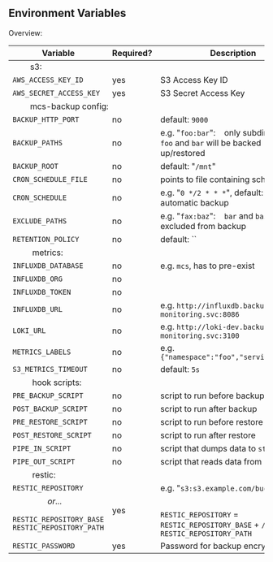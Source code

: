 ## Environment Variables

Overview:
<table>
    <thead>
        <tr>
            <th>Variable</th>
            <th>Required?</th>
            <th>Description</th>
        </tr>
    </thead>
    <tbody>
        <tr>
            <td colspan="3">&nbsp;&nbsp;&nbsp;&nbsp;&nbsp;&nbsp;&nbsp;&nbsp;s3:</td>
        </tr>
        <tr>
            <td><code>AWS_ACCESS_KEY_ID</code></td>
            <td>yes</td>
            <td>S3 Access Key ID</td>
        </tr>
        <tr>
            <td><code>AWS_SECRET_ACCESS_KEY</code></td>
            <td>yes</td>
            <td>S3 Secret Access Key</td>
        </tr>
        <tr>
            <td colspan="3">&nbsp;&nbsp;&nbsp;&nbsp;&nbsp;&nbsp;&nbsp;&nbsp;mcs-backup config:</td>
        </tr>
        <tr>
            <td><code>BACKUP_HTTP_PORT</code></td>
            <td>no</td>
            <td>default: <code>9000</code></td>
        </tr>
        <tr>
            <td><code>BACKUP_PATHS</code></td>
            <td>no</td>
            <td>e.g. "<code>foo:bar</code>":&nbsp;&nbsp;&nbsp;&nbsp;only subdirectories <code>foo</code> and
                <code>bar</code> will be backed up/restored
            </td>
        </tr>
        <tr>
            <td><code>BACKUP_ROOT</code></td>
            <td>no</td>
            <td>default: "<code>/mnt</code>"</td>
        </tr>
        <tr>
            <td><code>CRON_SCHEDULE_FILE</code></td>
            <td>no</td>
            <td>points to file containing schedule</td>
        </tr>
        <tr>
            <td><code>CRON_SCHEDULE</code></td>
            <td>no</td>
            <td>e.g. "<code>0 */2 * * *</code>", default: no automatic backup</td>
        </tr>
        <tr>
            <td><code>EXCLUDE_PATHS</code></td>
            <td>no</td>
            <td>e.g. "<code>fax:baz</code>":&nbsp;&nbsp;&nbsp;&nbsp;<code>bar</code> and
                <code>baz</code> will be excluded from backup
            </td>
        </tr>
        <tr>
            <td><code>RETENTION_POLICY</code></td>
            <td>no</td>
            <td>default: ``</td>
        </tr>
        <tr>
            <td colspan="3">
                &nbsp;&nbsp;&nbsp;&nbsp;&nbsp;&nbsp;&nbsp;&nbsp;
                metrics:</td>
        </tr>
        <tr>
            <td><code>INFLUXDB_DATABASE</code></td>
            <td>no</td>
            <td>e.g. <code>mcs</code>,
                has to pre-exist</td>
        </tr>
        <tr>
            <td><code>INFLUXDB_ORG</code></td>
            <td>no</td>
            <td></td>
        </tr>
        <tr>
            <td><code>INFLUXDB_TOKEN</code></td>
            <td>no</td>
            <td></td>
        </tr>
        <tr>
            <td><code>INFLUXDB_URL</code></td>
            <td>no</td>
            <td>e.g. <code>http://influxdb.backup-monitoring.svc:8086</code></td>
        </tr>
        <tr>
            <td><code>LOKI_URL</code></td>
            <td>no</td>
            <td>e.g. <code>http://loki-dev.backup-monitoring.svc:3100</code></td>
        </tr>
        <tr>
            <td><code>METRICS_LABELS</code></td>
            <td>no</td>
            <td>e.g. <code>{"namespace":"foo","service":"bar"}</code></td>
        </tr>
        <tr>
            <td><code>S3_METRICS_TIMEOUT</code></td>
            <td>no</td>
            <td>default: <code>5s</code></td>
        </tr>
        <tr>
            <td colspan="3">
                &nbsp;&nbsp;&nbsp;&nbsp;&nbsp;&nbsp;&nbsp;&nbsp;
                hook scripts:</td>
        </tr>
        <tr>
            <td><code>PRE_BACKUP_SCRIPT</code></td>
            <td>no</td>
            <td>script to run before backup</td>
        </tr>
        <tr>
            <td><code>POST_BACKUP_SCRIPT</code></td>
            <td>no</td>
            <td>script to run after backup</td>
        </tr>
        <tr>
            <td><code>PRE_RESTORE_SCRIPT</code></td>
            <td>no</td>
            <td>script to run before restore</td>
        </tr>
        <tr>
            <td><code>POST_RESTORE_SCRIPT</code></td>
            <td>no</td>
            <td>script to run after restore</td>
        </tr>
        <tr>
            <td><code>PIPE_IN_SCRIPT</code></td>
            <td>no</td>
            <td>script that dumps data to <code>stdout</code></td>
        </tr>
        <tr>
            <td><code>PIPE_OUT_SCRIPT</code></td>
            <td>no</td>
            <td>script that reads data from <code>stdin</code></td>
        </tr>
        <tr>
            <td colspan="3">
                &nbsp;&nbsp;&nbsp;&nbsp;&nbsp;&nbsp;&nbsp;&nbsp;
                restic:</td>
        </tr>
        <tr>
            <td><code>RESTIC_REPOSITORY</code>
            <td rowspan="3">yes</td>
            <td>e.g. "<code>s3:s3.example.com/bucket-name</code>"</td>
        </tr>
        <tr>
            <td colspan="3">
                &nbsp;&nbsp;&nbsp;&nbsp;&nbsp;&nbsp;&nbsp;&nbsp;&nbsp;&nbsp;
                &nbsp;&nbsp;&nbsp;&nbsp;&nbsp;<i>or...</i></td>
        </tr>
        <tr>
            <td><code>RESTIC_REPOSITORY_BASE</code><br>
                <code>RESTIC_REPOSITORY_PATH</code>
            </td>
            <td><code>RESTIC_REPOSITORY</code> = <code>RESTIC_REPOSITORY_BASE</code>
                + <code>/</code> + <code>RESTIC_REPOSITORY_PATH</code></td>
        </tr>
        <tr>
            <td><code>RESTIC_PASSWORD</code></td>
            <td>yes</td>
            <td>Password for backup encryption</td>
        </tr>
    </tbody>
</table>